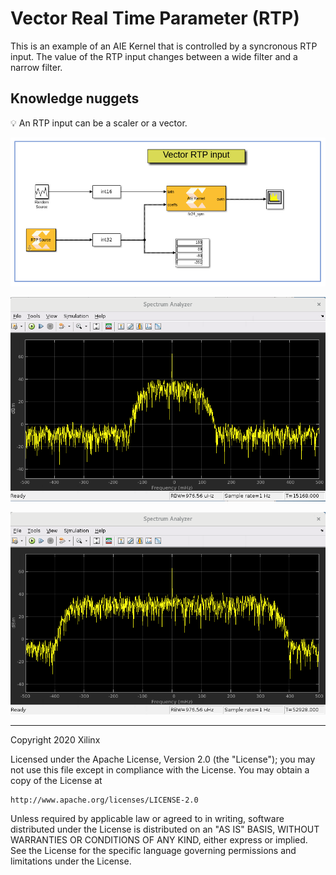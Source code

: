 # Vector Real Time Parameter (RTP)
This is an example of an AIE Kernel that is controlled by a syncronous RTP input. The value of the RTP input changes between a wide filter and a narrow filter.

## Knowledge nuggets
:bulb: An RTP input can be a scaler or a vector.


![](images/screen_shot.PNG)

![](images/out_narrow.PNG)

![](images/out_wide.PNG)

------------
Copyright 2020 Xilinx

Licensed under the Apache License, Version 2.0 (the "License");
you may not use this file except in compliance with the License.
You may obtain a copy of the License at

    http://www.apache.org/licenses/LICENSE-2.0

Unless required by applicable law or agreed to in writing, software
distributed under the License is distributed on an "AS IS" BASIS,
WITHOUT WARRANTIES OR CONDITIONS OF ANY KIND, either express or implied.
See the License for the specific language governing permissions and
limitations under the License.
